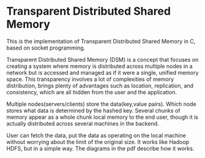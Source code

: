 # Transparent Distributed Shared Memory

This is the implementation of Transparent Distributed Shared Memory in C, based on socket programming.

Transparent Distributed Shared Memory (DSM) is a concept that focuses on creating a system where memory is distributed across multiple nodes in a network but is accessed and managed as if it were a single, unified memory space. This transparency involves a lot of complexities of memory distribution, brings plenty of advantages such as location, replication, and consistency, which are all hidden from the user and the application.

Multiple nodes(servers/clients) store the data(key,value pairs). Which node stores what data is determined by the hashed key.
Several chunks of memory appear as a whole chunk local memory to the end user, though it is actually distributed across several machines in the backend. 

User can fetch the data, put the data as operating on the local machine without worrying about the limit of the original size. It works like Hadoop HDFS, but in a simple way. The diagrams in the pdf describe how it works.
